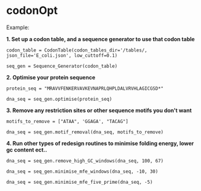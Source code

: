 # codonOpt

Example:

**1. Set up a codon table, and a sequence generator to use that codon table**

`codon_table = CodonTable(codon_tables_dir='/tables/, json_file='E_coli.json', low_cuttoff=0.1)`

`seq_gen = Sequence_Generator(codon_table)`
    
**2. Optimise your protein sequence**

`protein_seq = "MRAVVFENKERVAVKEVNAPRLQHPLDALVRVHLAGICGSD*"`

`dna_seq = seq_gen.optimise(protein_seq)`
    
**3. Remove any restriction sites or other sequence motifs you don't want**

`motifs_to_remove = ["ATAA", 'GGAGA', "TACAG"]`

`dna_seq = seq_gen.motif_removal(dna_seq, motifs_to_remove)`
    
**4. Run other types of redesign routines to minimise folding energy, lower gc content ect..**

`dna_seq = seq_gen.remove_high_GC_windows(dna_seq, 100, 67)`

`dna_seq = seq_gen.minimise_mfe_windows(dna_seq, -10, 30)`

`dna_seq = seq_gen.minimise_mfe_five_prime(dna_seq, -5)`

